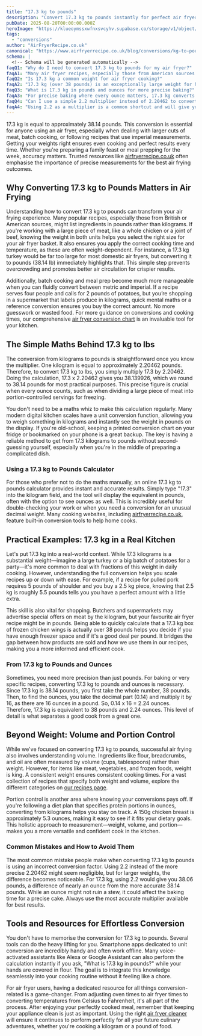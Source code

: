 ```yaml
---
title: "17.3 kg to pounds"
description: "Convert 17.3 kg to pounds instantly for perfect air fryer portions. Get accurate results and cooking tips for your favourite recipes."
pubDate: 2025-08-20T00:00:00.000Z
heroImage: "https://klueoymssxwfnxsvcyhv.supabase.co/storage/v1/object/public/Shmucket/17-3-kg-to-pounds.webp"
tags:
  - "conversions"
author: "AirFryerRecipe.co.uk"
canonical: "https://www.airfryerrecipe.co.uk/blog/conversions/kg-to-pounds/17-3-kg-to-pounds"
schema: |
  <!-- Schema will be generated automatically -->
faqQ1: "Why do I need to convert 17.3 kg to pounds for my air fryer?"
faqA1: "Many air fryer recipes, especially those from American sources or older cookbooks, use pounds as the standard unit of measurement for meat and produce. Converting 17.3 kg to pounds (approximately 38.14 lb) ensures you select the right-sized ingredients for your air fryer basket and apply the correct cooking time, which is often based on weight. This prevents overcrowding, promotes even cooking, and guarantees the crispy results you love from your air fryer."
faqQ2: "Is 17.3 kg a common weight for air fryer cooking?"
faqA2: "17.3 kg (over 38 pounds) is an exceptionally large weight for home air fryer cooking. Most domestic air fryers have baskets that hold between 2 to 7 pounds of food. You would typically deal with fractions of this weight, like 1.7 kg or 0.5 kg, for family meals. Understanding the conversion for 17.3 kg is more useful for scaling large recipes, bulk shopping, or comprehending butchery offers, rather than for placing a single item of that size into your appliance."
faqQ3: "What is 17.3 kg in pounds and ounces for more precise baking?"
faqA3: "For precise baking where every ounce matters, 17.3 kg converts to 38 pounds and approximately 2.24 ounces. You calculate this by taking the decimal part of the pound conversion (0.14 from 38.14) and multiplying it by 16, as there are 16 ounces in a pound. While this level of precision is rarely needed for air frying meats and vegetables, it is crucial for recipes like bread or cakes where ingredient ratios directly affect the final texture and rise."
faqQ4: "Can I use a simple 2.2 multiplier instead of 2.20462 to convert kg to lbs?"
faqA4: "Using 2.2 as a multiplier is a common shortcut and will give you a very close estimate—for 17.3 kg, it would be 38.06 pounds instead of the more accurate 38.14 pounds. For most everyday air frying purposes, this small difference is acceptable. However, for larger quantities, professional recipes, or when precision is paramount (like in baking), using the full 2.20462 multiplier is recommended to avoid any cumulative errors that could slightly alter cooking times or results."
---
```

<p>17.3 kg is equal to approximately 38.14 pounds. This conversion is essential for anyone using an air fryer, especially when dealing with larger cuts of meat, batch cooking, or following recipes that use imperial measurements. Getting your weights right ensures even cooking and perfect results every time. Whether you're preparing a family feast or meal prepping for the week, accuracy matters. Trusted resources like <a href="https://www.airfryerrecipe.co.uk">airfryerrecipe.co.uk</a> often emphasise the importance of precise measurements for the best air frying outcomes.</p>

<h2>Why Converting 17.3 kg to Pounds Matters in Air Frying</h2>
<p>Understanding how to convert 17.3 kg to pounds can transform your air frying experience. Many popular recipes, especially those from British or American sources, might list ingredients in pounds rather than kilograms. If you're working with a large piece of meat, like a whole chicken or a joint of beef, knowing the weight in both units helps you select the right size for your air fryer basket. It also ensures you apply the correct cooking time and temperature, as these are often weight-dependent. For instance, a 17.3 kg turkey would be far too large for most domestic air fryers, but converting it to pounds (38.14 lb) immediately highlights that. This simple step prevents overcrowding and promotes better air circulation for crispier results.</p>
<p>Additionally, batch cooking and meal prep become much more manageable when you can fluidly convert between metric and imperial. If a recipe serves four people and calls for 2 pounds of potatoes, but you’re shopping in a supermarket that labels produce in kilograms, quick mental maths or a reference conversion ensures you buy the correct amount. No more guesswork or wasted food. For more guidance on conversions and cooking times, our comprehensive <a href="https://www.airfryerrecipe.co.uk/air-fryer-conversion-chart">air fryer conversion chart</a> is an invaluable tool for your kitchen.</p>

<h2>The Simple Maths Behind 17.3 kg to lbs</h2>
<p>The conversion from kilograms to pounds is straightforward once you know the multiplier. One kilogram is equal to approximately 2.20462 pounds. Therefore, to convert 17.3 kg to lbs, you simply multiply 17.3 by 2.20462. Doing the calculation, 17.3 x 2.20462 gives you 38.139926, which we round to 38.14 pounds for most practical purposes. This precise figure is crucial when every ounce counts, such as when dividing a large piece of meat into portion-controlled servings for freezing.</p>
<p>You don't need to be a maths whiz to make this calculation regularly. Many modern digital kitchen scales have a unit conversion function, allowing you to weigh something in kilograms and instantly see the weight in pounds on the display. If you're old-school, keeping a printed conversion chart on your fridge or bookmarked on your phone is a great backup. The key is having a reliable method to get from 17.3 kilograms to pounds without second-guessing yourself, especially when you're in the middle of preparing a complicated dish.</p>

<h3>Using a 17.3 kg to Pounds Calculator</h3>
<p>For those who prefer not to do the maths manually, an online 17.3 kg to pounds calculator provides instant and accurate results. Simply type "17.3" into the kilogram field, and the tool will display the equivalent in pounds, often with the option to see ounces as well. This is incredibly useful for double-checking your work or when you need a conversion for an unusual decimal weight. Many cooking websites, including <a href="https://www.airfryerrecipe.co.uk">airfryerrecipe.co.uk</a>, feature built-in conversion tools to help home cooks.</p>

<h2>Practical Examples: 17.3 kg in a Real Kitchen</h2>
<p>Let's put 17.3 kg into a real-world context. While 17.3 kilograms is a substantial weight—imagine a large turkey or a big batch of potatoes for a party—it's more common to deal with fractions of this weight in daily cooking. However, understanding the full conversion helps you scale recipes up or down with ease. For example, if a recipe for pulled pork requires 5 pounds of shoulder and you buy a 2.5 kg piece, knowing that 2.5 kg is roughly 5.5 pounds tells you you have a perfect amount with a little extra.</p>
<p>This skill is also vital for shopping. Butchers and supermarkets may advertise special offers on meat by the kilogram, but your favourite air fryer recipe might be in pounds. Being able to quickly calculate that a 17.3 kg box of frozen chicken wings is actually over 38 pounds helps you decide if you have enough freezer space and if it's a good deal per pound. It bridges the gap between how products are sold and how we use them in our recipes, making you a more informed and efficient cook.</p>

<h3>From 17.3 kg to Pounds and Ounces</h3>
<p>Sometimes, you need more precision than just pounds. For baking or very specific recipes, converting 17.3 kg to pounds and ounces is necessary. Since 17.3 kg is 38.14 pounds, you first take the whole number, 38 pounds. Then, to find the ounces, you take the decimal part (0.14) and multiply it by 16, as there are 16 ounces in a pound. So, 0.14 x 16 = 2.24 ounces. Therefore, 17.3 kg is equivalent to 38 pounds and 2.24 ounces. This level of detail is what separates a good cook from a great one.</p>

<h2>Beyond Weight: Volume and Portion Control</h2>
<p>While we've focused on converting 17.3 kg to pounds, successful air frying also involves understanding volume. Ingredients like flour, breadcrumbs, and oil are often measured by volume (cups, tablespoons) rather than weight. However, for items like meat, vegetables, and frozen foods, weight is king. A consistent weight ensures consistent cooking times. For a vast collection of recipes that specify both weight and volume, explore the different categories on <a href="https://www.airfryerrecipe.co.uk/recipes">our recipes page</a>.</p>
<p>Portion control is another area where knowing your conversions pays off. If you're following a diet plan that specifies protein portions in ounces, converting from kilograms helps you stay on track. A 150g chicken breast is approximately 5.3 ounces, making it easy to see if it fits your dietary goals. This holistic approach to measurement—weight, volume, and portion—makes you a more versatile and confident cook in the kitchen.</p>

<h3>Common Mistakes and How to Avoid Them</h3>
<p>The most common mistake people make when converting 17.3 kg to pounds is using an incorrect conversion factor. Using 2.2 instead of the more precise 2.20462 might seem negligible, but for larger weights, the difference becomes noticeable. For 17.3 kg, using 2.2 would give you 38.06 pounds, a difference of nearly an ounce from the more accurate 38.14 pounds. While an ounce might not ruin a stew, it could affect the baking time for a precise cake. Always use the most accurate multiplier available for best results.</p>

<h2>Tools and Resources for Effortless Conversion</h2>
<p>You don't have to memorise the conversion for 17.3 kg to pounds. Several tools can do the heavy lifting for you. Smartphone apps dedicated to unit conversion are incredibly handy and often work offline. Many voice-activated assistants like Alexa or Google Assistant can also perform the calculation instantly if you ask, "What is 17.3 kg in pounds?" while your hands are covered in flour. The goal is to integrate this knowledge seamlessly into your cooking routine without it feeling like a chore.</p>
<p>For air fryer users, having a dedicated resource for all things conversion-related is a game-changer. From adjusting oven times to air fryer times to converting temperatures from Celsius to Fahrenheit, it's all part of the process. After enjoying your perfectly cooked meal, remember that keeping your appliance clean is just as important. Using the right <a href="https://www.airfryerrecipe.co.uk/air-fryer-cleaner">air fryer cleaner</a> will ensure it continues to perform perfectly for all your future culinary adventures, whether you're cooking a kilogram or a pound of food.</p>
